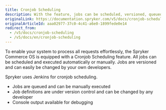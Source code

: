 ```yaml
---
title: Cronjob Scheduling
description: With the feature, jobs can be scheduled, versioned, queued, or changed by developers.
originalLink: https://documentation.spryker.com/v5/docs/cronjob-scheduling
originalArticleId: aaa02977-37c0-4c41-a6e0-1899fede0e14
redirect_from:
  - /v5/docs/cronjob-scheduling
  - /v5/docs/en/cronjob-scheduling
---
```


To enable your system to process all requests effortlessly, the Spryker Commerce OS is equipped with a Cronjob Scheduling feature. All jobs can be scheduled and executed automatically or manually. Jobs are versioned and can easily be changed by your own developers.

Spryker uses Jenkins for cronjob scheduling.

* Jobs are queued and can be manually executed
* Job definitions are under version control and can be changed by any developer
* Console output available for debugging
